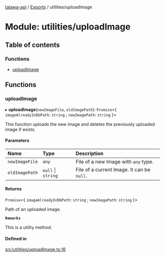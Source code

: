 [talawa-api](../README.md) / [Exports](../modules.md) / utilities/uploadImage

# Module: utilities/uploadImage

## Table of contents

### Functions

- [uploadImage](utilities_uploadImage.md#uploadimage)

## Functions

### uploadImage

▸ **uploadImage**(`newImageFile`, `oldImagePath`): `Promise`\<\{ `imageAlreadyInDbPath`: `string` ; `newImagePath`: `string`  \}\>

This function uploads the new image and deletes the previously uploaded image if exists.

#### Parameters

| Name | Type | Description |
| :------ | :------ | :------ |
| `newImageFile` | `any` | File of a new Image with `any` type. |
| `oldImagePath` | ``null`` \| `string` | File of a current Image. It can be `null`. |

#### Returns

`Promise`\<\{ `imageAlreadyInDbPath`: `string` ; `newImagePath`: `string`  \}\>

Path of an uploaded image.

**`Remarks`**

This is a utility method.

#### Defined in

[src/utilities/uploadImage.ts:16](https://github.com/PalisadoesFoundation/talawa-api/blob/612a320/src/utilities/uploadImage.ts#L16)
